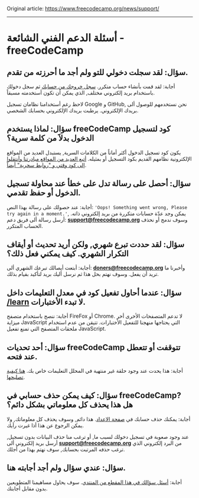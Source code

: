 Original article: https://www.freecodecamp.org/news/support/

---

# أسئلة الدعم الفني الشائعة - freeCodeCamp

## سؤال: لقد سجلت دخولي للتو ولم أجد ما أحرزته من تقدم.

أجابة: لقد قمت بأنشاء حساب متكرر. [سجل خروجك من حسابك](https://www.freecodecamp.org/settings) ثم سجل دخولك باستخدام بريد إلكتروني مختلف, الذي يمكن أن تكون أستخدمته مسبقاً.

لاحظ رغم أستخدامنا نظامان تسجيل Google و GitHub, نحن نستخدمهم للوصول ألى بريدك الإلكتروني. يرطبت بريدك الإلكتروني بحسابك الشخصي.

## سؤال: لماذا يستخدم freeCodeCamp كود لتسجيل الدخول بدلاََ من كلمة سرية؟

يكون كود تسجيل الدخول أكثر أماناً من الكلامات السرية, يستبدل العديد من المواقع الإلكترونية نظامهم القديم بكود التسجيل أو بمثيله. [أتبع العديد من المواقع مبادرتنا وأنتقلوا إلى كود وقتي و "روابط سحرية" أيضاً](https://www.freecodecamp.org/news/360-million-reasons-to-destroy-all-passwords-9a100b2b5001/).

## سؤال: أحصل على رسالة تدل على خطأ عند محاولة تسجيل الدخول أو حفظ تقدمي.

أجابة: عند حصولك على رسالة بهذا النص: `'Oops! Something went wrong, Please try again in a moment.'`, يمكن وجد عدّة حسابات متكررة من بريد إلكتروني ذاته. أرسل رسالة ألى فريق دعم: **support@freecodecamp.org** وسوف ندمج أو نحذف الحساب المتكرر.

## سؤال: لقد حددت تبرع شهري, ولكن أريد تحديث أو أيقاف التكرار الشهري. كيف يمكني فعل ذلك؟

أجابة: أبتعت أيصالك تبرعك الشهري ألى: **doners@freecodecamp.org** وأخبرنا ما تريد أن يفعل. وسوف نهتم بحل هذا ثم نرسل أليك بريد لتأكيد بقيام بذلك.

## سؤال: عندما أحاول تفعيل كود في معدل التعليمات داخل [/learn](https://www.freecodecamp.org/learn) لا تبدء الأختبارات.

أجابة: ننصح باستخدام متصفح FireFox أو Chrome. لا تدعم المتصفحات الأخرى أخر ميزاية JavaScript التي يحتاجها منهجنا للتفعيل الأختبارات. تتيقن من عدم استخدام ملحقات المتصفح التي تمنع تفعيل JavaScript.

## سؤال: أحد تحديات freeCodeCamp تتوقفت أو تتعطل عند فتحه.

أجابة: هذا يحدت عند وجود حلقة غير منتهية في المحلل التعليمات خاص بك. [هنا كيفية تصليحها](https://forum.freecodecamp.org/t/free-code-camp-infinite-loop-protection/19550).

## سؤال: كيف يمكن حذف حسابي في freeCodeCamp? هل هذا يحذف كل معلوماتي بشكل دائم؟

أجابة: يمكنك حذف حسابك في [صفحة الاعداد](https://www.freecodecamp.org/settings). هذا دائم, وسوف يحذف كل معلوماتك, ولا يمكن الرجوع عن هذا أذا غيرت رأيك.

عند وجود صعوبة في تسجيل دخولك لسبب ما, أو ترغب منا حذف البيانات بدون تسجيل, أرسل بريد إلكتروني ألى **support@freecodecamp.org** من البرد إلكتروني الذي ترغب حذفه المرتبت بحسابك, سوف نهتم بهذا من أجلك.

## سؤال: عندي سؤال ولم أجد أجابته هنا.

أجابة: [أسئل سؤالك في هذا المقطع من المنتدي](https://forum.freecodecamp.org/new-topic?category=support). سوف يحاول مساهيمنا المتطويعين بدون مقابل أجابتك.